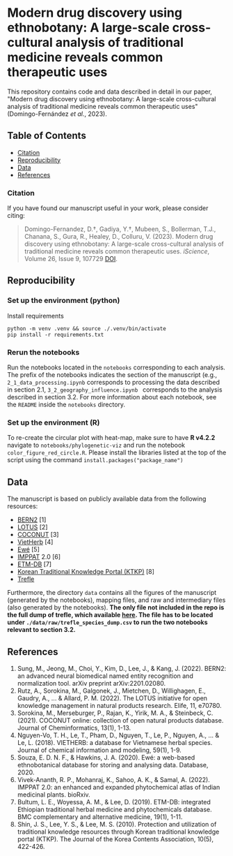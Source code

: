 # Modern drug discovery using ethnobotany: A large-scale cross-cultural analysis of traditional medicine reveals common therapeutic uses

This repository contains code and data described in detail in our paper, "Modern drug discovery using ethnobotany: A large-scale cross-cultural analysis of traditional medicine reveals common therapeutic uses" (Domingo-Fernández *et al.*, 2023).

## Table of Contents

* [Citation](#citation)
* [Reproducibility](#reproducibility)
* [Data](#data)
* [References](#references)

### Citation
If you have found our manuscript useful in your work, please consider citing:

> Domingo-Fernandez, D.†, Gadiya, Y.†, Mubeen, S., Bollerman, T.J., Chanana, S., Gura, R., Healey, D., Colluru, V. (2023).
Modern drug discovery using ethnobotany: A large-scale cross-cultural analysis of traditional medicine reveals common therapeutic uses. *iScience*, Volume 26, Issue 9, 107729 [DOI](https://doi.org/10.1016/j.isci.2023.107729).

## Reproducibility

### Set up the environment (python)

Install requirements

```shell
python -m venv .venv && source ./.venv/bin/activate
pip install -r requirements.txt
```

### Rerun the notebooks

Run the notebooks located in the `notebooks` corresponding to each analysis. The prefix of the notebooks indicates the section of the manuscript (e.g., `2_1_data_processing.ipynb` corresponds to processing the data described in section 2.1, `3_2_geography_influence.ipynb ` corresponds to the analysis described in section 3.2. For more information about each notebook, see the `README` inside the `notebooks` directory.

### Set up the environment (R)
To re-create the circular plot with heat-map, make sure to have **R v4.2.2** navigate to `notebooks/phylogenetic-viz` and run the notebook `color_figure_red_circle.R`. Please install the libraries listed at the top of the script using the command `install.packages("package_name")`

## Data

The manuscript is based on publicly available data from the following resources:
- [BERN2](https://github.com/dmis-lab/BERN2) [1]
- [LOTUS](https://lotus.naturalproducts.net/) [2]
- [COCONUT](https://coconut.naturalproducts.net/) [3]
- [VietHerb](https://vietherb.com.vn/) [4]
- [Ewé](http://www.ewedb.com/) [5]
- [IMPPAT](https://cb.imsc.res.in/imppat/) 2.0 [6]
- [ETM-DB](http://biosoft.kaist.ac.kr/etm) [7]
- [Korean Traditional Knowledge Portal (KTKP)](https://www.koreantk.com/ktkp2014/) [8]
- [Trefle](https://github.com/treflehq/dump)

<!-- Datasets are publically available and can be directly downloaded from [![DOI]()]() -->

Furthermore, the directory `data` contains all the figures of the manuscript (generated by the notebooks), mapping files, and raw and intermediary files (also generated by the notebooks). **The only file not included in the repo is the full dump of trefle, which available [here](https://github.com/AncaIO/trefle-db-dump/blob/master/species.csv). The file has to be located under `./data/raw/trefle_species_dump.csv` to run the two notebooks relevant to section 3.2.**

## References

1. Sung, M., Jeong, M., Choi, Y., Kim, D., Lee, J., & Kang, J. (2022). BERN2: an advanced neural biomedical named entity recognition and normalization tool. arXiv preprint arXiv:2201.02080.
2. Rutz, A., Sorokina, M., Galgonek, J., Mietchen, D., Willighagen, E., Gaudry, A., ... & Allard, P. M. (2022). The LOTUS initiative for open knowledge management in natural products research. Elife, 11, e70780.
3. Sorokina, M., Merseburger, P., Rajan, K., Yirik, M. A., & Steinbeck, C. (2021). COCONUT online: collection of open natural products database. Journal of Cheminformatics, 13(1), 1-13.
4. Nguyen-Vo, T. H., Le, T., Pham, D., Nguyen, T., Le, P., Nguyen, A., ... & Le, L. (2018). VIETHERB: a database for Vietnamese herbal species. Journal of chemical information and modeling, 59(1), 1-9.
5. Souza, E. D. N. F., & Hawkins, J. A. (2020). Ewé: a web-based ethnobotanical database for storing and analysing data. Database, 2020.
6. Vivek-Ananth, R. P., Mohanraj, K., Sahoo, A. K., & Samal, A. (2022). IMPPAT 2.0: an enhanced and expanded phytochemical atlas of Indian medicinal plants. bioRxiv.
7. Bultum, L. E., Woyessa, A. M., & Lee, D. (2019). ETM-DB: integrated Ethiopian traditional herbal medicine and phytochemicals database. BMC complementary and alternative medicine, 19(1), 1-11.
8. Shin, J. S., Lee, Y. S., & Lee, M. S. (2010). Protection and utilization of traditional knowledge resources through Korean traditional knowledge portal (KTKP). The Journal of the Korea Contents Association, 10(5), 422-426.

